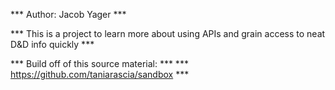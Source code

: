 *** Author: Jacob Yager ***

*** This is a project to learn more about using APIs and grain access to neat D&D info quickly ***

*** Build off of this source material: ***
*** https://github.com/taniarascia/sandbox *** 
